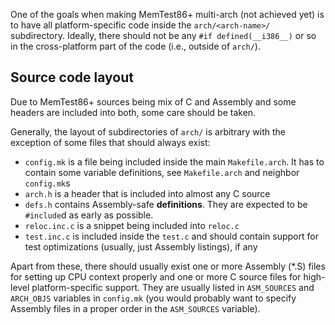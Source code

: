 One of the goals when making MemTest86+ multi-arch (not achieved yet) is to have all platform-specific code inside the `arch/<arch-name>/` subdirectory.
Ideally, there should not be any `#if defined(__i386__)` or so in the cross-platform part of the code (i.e., outside of `arch/`).

## Source code layout

Due to MemTest86+ sources being mix of C and Assembly and some headers are included into both, some care should be taken.

Generally, the layout of subdirectories of `arch/` is arbitrary with the exception of some files that should always exist:
* `config.mk` is a file being included inside the main `Makefile.arch`. It has to contain some variable definitions, see `Makefile.arch` and neighbor `config.mk`s
* `arch.h` is a header that is included into almost any C source
* `defs.h` contains Assembly-safe **definitions**. They are expected to be `#include`d as early as possible.
* `reloc.inc.c` is a snippet being included into `reloc.c`
* `test.inc.c` is included inside the `test.c` and should contain support for test optimizations (usually, just Assembly listings), if any

Apart from these, there should usually exist one or more Assembly (*.S) files for setting up CPU context properly and one or more C source files for high-level platform-specific support. They are usually listed in `ASM_SOURCES` and `ARCH_OBJS` variables in `config.mk` (you would probably want to specify Assembly files in a proper order in the `ASM_SOURCES` variable).
